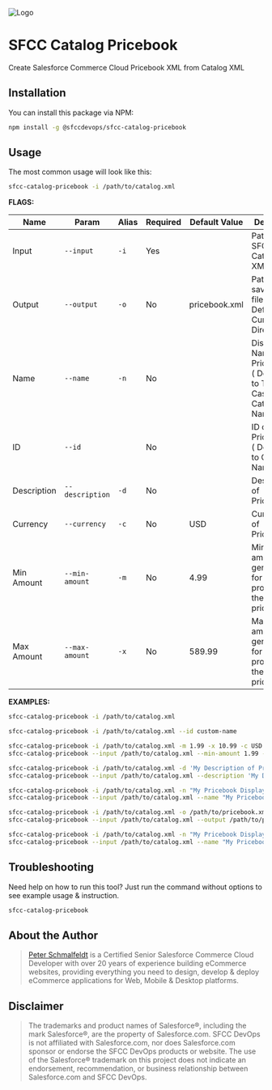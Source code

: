 ![Logo](https://sfccdevops.s3.amazonaws.com/logo-128.png "Logo")

SFCC Catalog Pricebook
===

Create Salesforce Commerce Cloud Pricebook XML from Catalog XML

Installation
---

You can install this package via NPM:

```bash
npm install -g @sfccdevops/sfcc-catalog-pricebook
```

Usage
---

The most common usage will look like this:

```bash
sfcc-catalog-pricebook -i /path/to/catalog.xml
```

**FLAGS:**

Name        | Param           | Alias      | Required | Default Value | Definition
------------|-----------------|------------|----------|---------------|---------------------
Input       | `--input`       | `-i`       | Yes      |               | Path to SFCC Catalog XML File
Output      | `--output`      | `-o`       | No       | pricebook.xml | Path to save XML file ( Defaults to Current Directory )
Name        | `--name`        | `-n`       | No       |               | Display Name of Pricebook ( Defaults to Title Cased Catalog Name )
ID          | `--id`          |            | No       |               | ID of Pricebook ( Defaults to Catalog Name )
Description | `--description` | `-d`       | No       |               | Description of Pricebook
Currency    | `--currency`    | `-c`       | No       | USD           | Currency of Pricebook
Min Amount  | `--min-amount`  | `-m`       | No       | 4.99          | Minimum amount generated for a product in the pricebook
Max Amount  | `--max-amount`  | `-x`       | No       | 589.99        | Maximum amount generated for a product in the pricebook

**EXAMPLES:**

```bash
sfcc-catalog-pricebook -i /path/to/catalog.xml

sfcc-catalog-pricebook -i /path/to/catalog.xml --id custom-name

sfcc-catalog-pricebook -i /path/to/catalog.xml -m 1.99 -x 10.99 -c USD
sfcc-catalog-pricebook --input /path/to/catalog.xml --min-amount 1.99 --max-amount 10.99 --currency USD

sfcc-catalog-pricebook -i /path/to/catalog.xml -d 'My Description of Pricebook'
sfcc-catalog-pricebook --input /path/to/catalog.xml --description 'My Description of Pricebook'

sfcc-catalog-pricebook -i /path/to/catalog.xml -n "My Pricebook Display Name"
sfcc-catalog-pricebook --input /path/to/catalog.xml --name "My Pricebook Display Name"

sfcc-catalog-pricebook -i /path/to/catalog.xml -o /path/to/pricebook.xml
sfcc-catalog-pricebook --input /path/to/catalog.xml --output /path/to/pricebook.xml

sfcc-catalog-pricebook -i /path/to/catalog.xml -n "My Pricebook Display Name" -o /path/to/pricebook.xml
sfcc-catalog-pricebook --input /path/to/catalog.xml --name "My Pricebook Display Name" --output /path/to/pricebook.xml
```

Troubleshooting
---

Need help on how to run this tool?  Just run the command without options to see example usage & instruction.

```bash
sfcc-catalog-pricebook
```

About the Author
---

> [Peter Schmalfeldt](https://peterschmalfeldt.com/) is a Certified Senior Salesforce Commerce Cloud Developer with over 20 years of experience building eCommerce websites, providing everything you need to design, develop & deploy eCommerce applications for Web, Mobile & Desktop platforms.

Disclaimer
---

> The trademarks and product names of Salesforce®, including the mark Salesforce®, are the property of Salesforce.com. SFCC DevOps is not affiliated with Salesforce.com, nor does Salesforce.com sponsor or endorse the SFCC DevOps products or website. The use of the Salesforce® trademark on this project does not indicate an endorsement, recommendation, or business relationship between Salesforce.com and SFCC DevOps.
